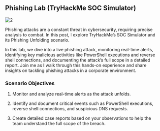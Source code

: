 ## Phishing Lab (TryHackMe SOC Simulator)

![2](https://github.com/user-attachments/assets/38889ad0-1566-4f52-a42b-9f0c3255c0d8)

Phishing attacks are a constant threat in cybersecurity, requiring precise analysis to combat. In this post, I explore TryHackMe’s SOC Simulator and its Phishing Unfolding scenario.

In this lab, we dive into a live phishing attack, monitoring real-time alerts, identifying key malicious activities like PowerShell executions and reverse shell connections, and documenting the attack’s full scope in a detailed report. Join me as I walk through this hands-on experience and share insights on tackling phishing attacks in a corporate environment.

### Scenario Objectives

1. Monitor and analyze real-time alerts as the attack unfolds.

2. Identify and document critical events such as PowerShell executions, reverse shell connections, and suspicious DNS requests.

3. Create detailed case reports based on your observations to help the team understand the full scope of the breach.
